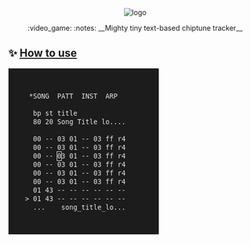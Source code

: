 <p align="center">
  <img src="https://i.ibb.co/5Y93XtX/logo.png" alt="logo">
</p>
<p align="center">:video_game: :notes: __Mighty tiny text-based chiptune tracker__</p>



## :sparkles: [How to use](doc/MANUAL)

![Screenshot](/doc/screenshot.png)




